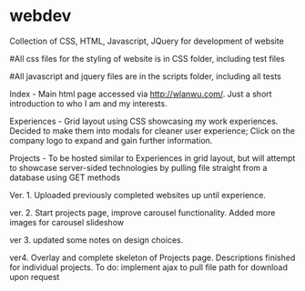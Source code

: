 # webdev
Collection of CSS, HTML, Javascript, JQuery for development of website

#All css files for the styling of website is in CSS folder, including test files

#All javascript and jquery files are in the scripts folder, including all tests

Index - Main html page accessed via http://wlanwu.com/. Just a short introduction to who I am and my interests.

Experiences - Grid layout using CSS showcasing my work experiences. Decided to make them into modals for cleaner user experience; Click on the company logo to expand and gain further information.

Projects - To be hosted similar to Experiences in grid layout, but will attempt to showcase server-sided technologies by pulling file straight from a database using GET methods

Ver. 1. Uploaded previously completed websites up until experience. 

ver. 2. Start projects page, improve carousel functionality. Added more images for carousel slideshow

ver 3. updated some notes on design choices.

ver4. Overlay and complete skeleton of Projects page. Descriptions finished for individual projects. To do: implement ajax to pull file path for download upon request
